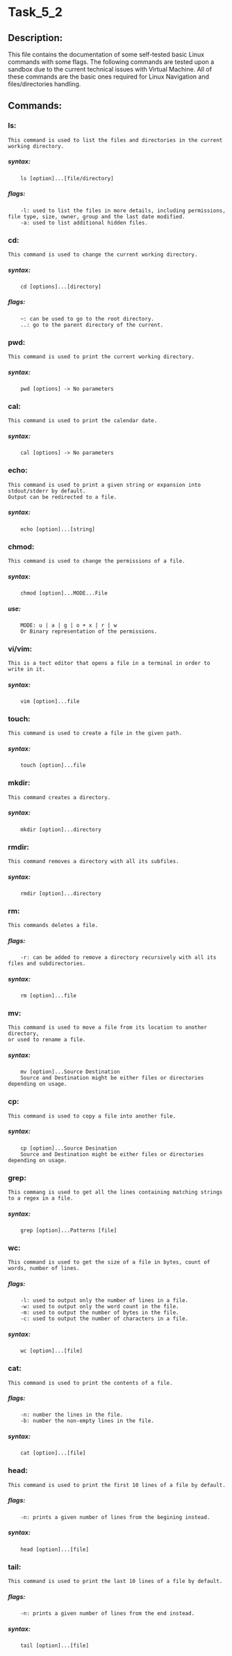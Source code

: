 # Task_5_2
## Description:
This file contains the documentation of some self-tested basic Linux commands with some flags.
The following commands are tested upon a sandbox due to the current technical issues with Virtual Machine.
All of these commands are the basic ones required for Linux Navigation and files/directories handling.

## Commands:
### ls:
	This command is used to list the files and directories in the current working directory.
#####	syntax:
		ls [option]...[file/directory]
#####	flags:
		-l: used to list the files in more details, including permissions, file type, size, owner, group and the last date modified.
		-a: used to list additional hidden files.

### cd: 
	This command is used to change the current working directory.
#####	syntax:
		cd [options]...[directory]
#####	flags:
		~: can be used to go to the root directory.
		..: go to the parent directory of the current.

### pwd:
	This command is used to print the current working directory.
#####	syntax:
		pwd [options] -> No parameters

### cal:
	This command is used to print the calendar date.
#####	syntax:
		cal [options] -> No parameters

### echo:
	This command is used to print a given string or expansion into stdout/stderr by default.
	Output can be redirected to a file.
#####	syntax:
		echo [option]...[string]

### chmod:
	This command is used to change the permissions of a file.
#####	syntax:
		chmod [option]...MODE...File
#####	use:
		MODE: u | a | g | o + x | r | w
		Or Binary representation of the permissions.

### vi/vim:
	This is a tect editor that opens a file in a terminal in order to write in it.
#####	syntax:
		vim [option]...file

### touch:
	This command is used to create a file in the given path.
#####	syntax:
		touch [option]...file

### mkdir:
	This command creates a directory.
#####	syntax:
		mkdir [option]...directory

### rmdir:
	This command removes a directory with all its subfiles.
#####	syntax:
		rmdir [option]...directory

### rm:
	This commands deletes a file.
#####	flags:
		-r: can be added to remove a directory recursively with all its files and subdirectories.
#####	syntax:
		rm [option]...file

### mv:
	This command is used to move a file from its location to another directory,
	or used to rename a file.
#####	syntax:
		mv [option]...Source Destination
		Source and Destination might be either files or directories depending on usage.

### cp:
	This command is used to copy a file into another file.
#####	syntax:
		cp [option]...Source Desination
		Source and Destination might be either files or directories depending on usage.

### grep:
	This commang is used to get all the lines containing matching strings to a regex in a file.
#####	syntax:
		grep [option]...Patterns [file]

### wc:
	This command is used to get the size of a file in bytes, count of words, number of lines.
#####	flags:
		-l: used to output only the number of lines in a file.
		-w: used to output only the word count in the file.
		-m: used to output the number of bytes in the file.
		-c: used to output the number of characters in a file.
#####	syntax:
		wc [option]...[file]

### cat:
	This command is used to print the contents of a file.
#####	flags:
		-n: number the lines in the file.
		-b: number the non-empty lines in the file.
#####	syntax:
		cat [option]...[file]

### head:
	This command is used to print the first 10 lines of a file by default.
#####	flags:
		-n: prints a given number of lines from the begining instead.
#####	syntax:
		head [option]...[file]

### tail:
	This command is used to print the last 10 lines of a file by default.
#####	flags:
		-n: prints a given number of lines from the end instead.
#####	syntax:
		tail [option]...[file]
